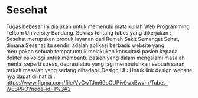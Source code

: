 # Sesehat
Tugas bebesar ini diajukan untuk memenuhi mata kuliah Web Programming Telkom University Bandung.  Sekilas tentang tubes yang dikerjakan : Sesehat merupakan produk layanan dari Rumah Sakit Semangat Sehat, dimana Sesehat itu sendiri adalah aplikasi berbasis website yang merupakan sebuah tempat untuk melakukan konsultasi pasien kepada dokter psikologi untuk membantu pasien yang dalam mengalami masalah mental seperti stress, depresi atau yang lagi membutuhkan sebuah saran terkait masalah yang sedang dihadapi.  Design UI : Untuk link design website nya dapat dilihat di : https://www.figma.com/file/VyCwTJm69oCUPiv9wxBwvm/Tubes-WEBPRO?node-id=1%3A2
